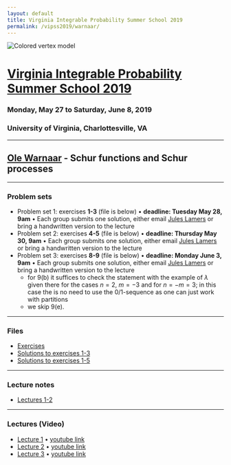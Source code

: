 ```yaml
---
layout: default
title: Virginia Integrable Probability Summer School 2019
permalink: /vipss2019/warnaar/
---
```


<img src="{{site.url}}/img/color-vertex.jpg" style="max-width:100%" alt="Colored vertex model">

# <a href="{{site.url}}/vipss2019/">Virginia Integrable Probability Summer School 2019</a>

### Monday, May 27 to Saturday, June 8, 2019

### University of Virginia, Charlottesville, VA

---

## <a href="https://people.smp.uq.edu.au/OleWarnaar/">Ole Warnaar</a> - Schur functions and Schur processes

---

### Problem sets

- Problem set 1: exercises **1-3** (file is below) &bull; **deadline: Tuesday May 28, 9am** &bull; Each group submits one solution, either email [Jules Lamers](mailto:jules.l@unimelb.edu.au) or bring a handwritten version to the lecture
- Problem set 2: exercises **4-5** (file is below) &bull; **deadline: Thursday May 30, 9am** &bull; Each group submits one solution, either email [Jules Lamers](mailto:jules.l@unimelb.edu.au) or bring a handwritten version to the lecture
- Problem set 3: exercises **8-9** (file is below) &bull; **deadline: Monday June 3, 9am** &bull; Each group submits one solution, either email [Jules Lamers](mailto:jules.l@unimelb.edu.au) or bring a handwritten version to the lecture
	- for 9(b) it suffices to check the statement with the example of $\lambda$ given there for the cases $n=2$, $m=-3$ and for $n=-m=3$; in this case the is no need to use the $0/1$-sequence as one can just work with partitions
	- we skip 9(e).


---

### Files

- [Exercises]({{site.url}}/vipss2019/warnaar/exercises_on_symmetric_functions.pdf)
- [Solutions to exercises 1-3]({{site.url}}/vipss2019/warnaar/Solutions_1-3.pdf)
- [Solutions to exercises 1-5]({{site.url}}/vipss2019/warnaar/Solutions_1-5.pdf)

--- 

### Lecture notes

- [Lectures 1-2]({{site.url}}/vipss2019/warnaar/lec1_2.pdf)

---

### Lectures (Video)

- [Lecture 1](http://vipss19-lect.s3-website-us-east-1.amazonaws.com/Warnaar-1.mp4) &bull; [youtube link](https://youtu.be/_Fodz07PqXo)
- [Lecture 2](http://vipss19-lect.s3-website-us-east-1.amazonaws.com/Warnaar-2.mp4) &bull; [youtube link](https://youtu.be/Y0r6iXd4E4E)
- [Lecture 3](http://vipss19-lect.s3-website-us-east-1.amazonaws.com/Warnaar-3.mp4) &bull; [youtube link](https://youtu.be/6zinuthSqME)
